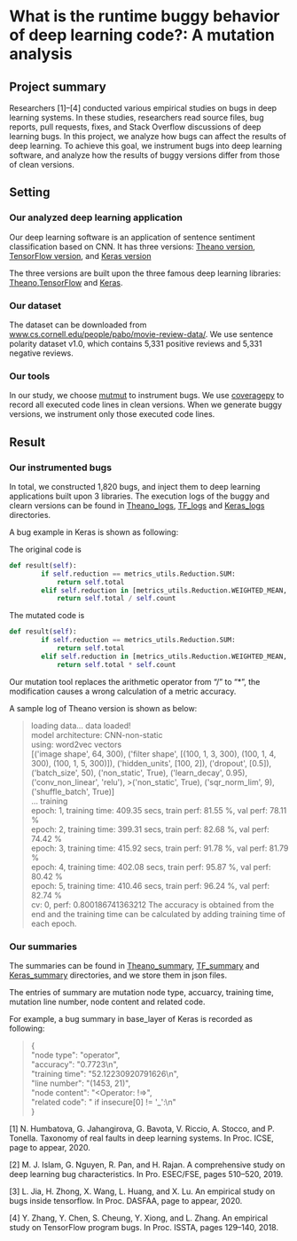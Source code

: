 # What is the runtime buggy behavior of deep learning code?: A mutation analysis

## Project summary

Researchers [1]–[4] conducted various empirical studies on bugs in deep learning systems. In these studies, researchers read source files, bug reports, pull requests, fixes, and Stack Overflow discussions of deep learning bugs. In this project, we analyze how bugs can affect the results of deep learning. To achieve this goal, we instrument bugs into deep learning software, and analyze how the results of buggy versions differ from those of clean versions. 

## Setting
### Our analyzed deep learning application

Our deep learning software is an application of sentence sentiment classification based on CNN. It has three versions: [Theano version](https://github.com/yoonkim/CNN_sentence), [TensorFlow version](https://github.com/dennybritz/cnn-text-classification-tf), and [Keras version](https://github.com/alexander-rakhlin/CNN-for-Sentence-Classification-in-Keras)

The three versions are built upon the three famous deep learning libraries: [Theano](https://github.com/Theano/Theano),[TensorFlow](https://github.com/tensorflow/tensorflow) and [Keras](https://github.com/keras-team/keras).

### Our dataset

The dataset can be downloaded from www.cs.cornell.edu/people/pabo/movie-review-data/. We use sentence polarity dataset v1.0, which contains 5,331 positive reviews and 5,331 negative reviews. 

### Our tools

In our study, we choose [mutmut](https://github.com/boxed/mutmut) to instrument bugs. We use [coveragepy](https://github.com/nedbat/coveragepy) to record all executed code lines in clean versions. When we generate buggy versions, we instrument only those executed code lines.

## Result
### Our instrumented bugs

In total, we constructed 1,820 bugs, and inject them to deep learning applications built upon 3 libraries. The execution logs of the buggy and clearn versions can be found in [Theano_logs](https://github.com/bugdataupload/deeplearningbugs/tree/master/Theano_logs), [TF_logs](https://github.com/bugdataupload/deeplearningbugs/tree/master/TF_logs) and [Keras_logs](https://github.com/bugdataupload/deeplearningbugs/tree/master/Keras_logs) directories.


A bug example in Keras is shown as following:

The original code is

```Python
def result(self):
        if self.reduction == metrics_utils.Reduction.SUM:
            return self.total
        elif self.reduction in [metrics_utils.Reduction.WEIGHTED_MEAN, metrics_utils.Reduction.SUM_OVER_BATCH_SIZE]:
            return self.total / self.count
```
The mutated code is

```Python
def result(self):
        if self.reduction == metrics_utils.Reduction.SUM:
            return self.total
        elif self.reduction in [metrics_utils.Reduction.WEIGHTED_MEAN, metrics_utils.Reduction.SUM_OVER_BATCH_SIZE]:
            return self.total * self.count
```
Our mutation tool replaces the arithmetic operator from “/” to “*”, the modification causes a wrong calculation of a metric accuracy.

A sample log of Theano version is shown as below:

>loading data... data loaded!  
>model architecture: CNN-non-static  
>using: word2vec vectors  
>[('image shape', 64, 300), ('filter shape', [(100, 1, 3, 300), (100, 1, 4, 300), (100, 1, 5, 300)]), ('hidden_units', [100, 2]), ('dropout', [0.5]), ('batch_size', 50), ('non_static', True), ('learn_decay', 0.95), ('conv_non_linear', 'relu'), >('non_static', True), ('sqr_norm_lim', 9), ('shuffle_batch', True)]  
>... training  
>epoch: 1, training time: 409.35 secs, train perf: 81.55 %, val perf: 78.11 %  
>epoch: 2, training time: 399.31 secs, train perf: 82.68 %, val perf: 74.42 %  
>epoch: 3, training time: 415.92 secs, train perf: 91.78 %, val perf: 81.79 %  
>epoch: 4, training time: 402.08 secs, train perf: 95.87 %, val perf: 80.42 %  
>epoch: 5, training time: 410.46 secs, train perf: 96.24 %, val perf: 82.74 %  
>cv: 0, perf: 0.800186741363212
The accuracy is obtained from the end and the training time can be calculated by adding training time of each epoch. 

### Our summaries

The summaries can be found in [Theano_summary](https://github.com/bugdataupload/deeplearningbugs/tree/master/Theano_summary), [TF_summary](https://github.com/bugdataupload/deeplearningbugs/tree/master/TF_summary) and [Keras_summary](https://github.com/bugdataupload/deeplearningbugs/tree/master/Keras_summary) directories, and we store them in json files.

The entries of summary are mutation node type, accuarcy, training time, mutation line number, node content and related code.

For example, a bug summary in base_layer of Keras is recorded as following:


>{  
>    "node type": "operator",  
>    "accuracy": "0.7723\n",  
>    "training time": "52.12230920791626\n",  
>    "line number": "(1453, 21)",  
>    "node content": "<Operator: !=>",  
>    "related code": "    if insecure[0] != '_':\n"  
>  }  

[1] N. Humbatova, G. Jahangirova, G. Bavota, V. Riccio, A. Stocco, and P. Tonella. Taxonomy of real faults in deep learning systems. In Proc. ICSE, page to appear, 2020.

[2] M. J. Islam, G. Nguyen, R. Pan, and H. Rajan. A comprehensive study on deep learning bug characteristics. In Pro. ESEC/FSE, pages 510–520, 2019.

[3] L. Jia, H. Zhong, X. Wang, L. Huang, and X. Lu. An empirical study on bugs inside tensorflow. In Proc. DASFAA, page to appear, 2020.

[4] Y. Zhang, Y. Chen, S. Cheung, Y. Xiong, and L. Zhang. An empirical study on TensorFlow program bugs. In Proc. ISSTA, pages 129–140, 2018.

